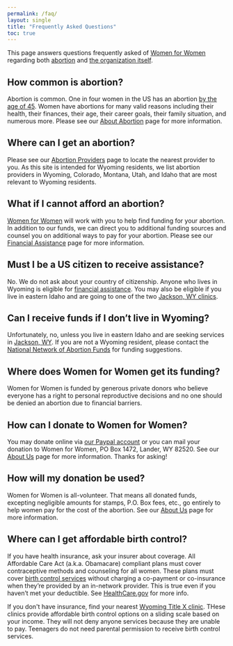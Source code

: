 ```yaml
---
permalink: /faq/
layout: single
title: "Frequently Asked Questions"
toc: true
---
```


This page answers questions frequently asked of [Women for Women](/)
regarding both [abortion](/abortion) and [the organization
itself](/about).

## How common is abortion?

Abortion is common. One in four women in the US has an abortion [by
the age of
45](https://www.guttmacher.org/fact-sheet/induced-abortion-united-states). Women
have abortions for many valid reasons including their health, their
finances, their age, their career goals, their family situation, and
numerous more. Please see our [About Abortion](/abortion) page for
more information.

## Where can I get an abortion?

Please see our [Abortion Providers](/providers) page to locate the
nearest provider to you. As this site is intended for Wyoming
residents, we list abortion providers in Wyoming, Colorado, Montana,
Utah, and Idaho that are most relevant to Wyoming residents.

## What if I cannot afford an abortion?

[Women for Women](/) will work with you to help find funding for your
abortion. In addition to our funds, we can direct you to additional
funding sources and counsel you on additional ways to pay for your
abortion. Please see our [Financial Assistance](/financial) page for
more information.

## Must I be a US citizen to receive assistance?

No. We do not ask about your country of citizenship. Anyone who lives
in Wyoming is eligible for [financial assistance](/financial). You may
also be eligible if you live in eastern Idaho and are going to one of
the two [Jackson, WY clinics](/providers/#wyoming).

## Can I receive funds if I don’t live in Wyoming?

Unfortunately, no, unless you live in eastern Idaho and are seeking
services in [Jackson, WY](/providers/#wyoming). If you are not a
Wyoming resident, please contact the [National Network of Abortion
Funds](https://abortionfunds.org/) for funding suggestions.

## Where does Women for Women get its funding?

Women for Women is funded by generous private donors who believe
everyone has a right to personal reproductive decisions and no one
should be denied an abortion due to financial barriers.

## How can I donate to Women for Women?

You may donate online via [our Paypal account](/about/#donations) or
you can mail your donation to Women for Women, PO Box 1472,
Lander, WY 82520. See our [About Us](/about/#donations) page for more
information. Thanks for asking!

## How will my donation be used?

Women for Women is all-volunteer. That means all donated funds,
excepting negligible amounts for stamps, P.O. Box fees, etc., go
entirely to help women pay for the cost of the abortion. See our
[About Us](/about) page for more information.

## Where can I get affordable birth control?

If you have health insurance, ask your insurer about coverage. All
Affordable Care Act (a.k.a. Obamacare) compliant plans must cover
contraceptive methods and counseling for all women. These plans must
cover [birth control
services](https://www.plannedparenthood.org/learn/birth-control)
without charging a co-payment or co-insurance when they’re provided by
an in-network provider. This is true even if you haven’t met your
deductible. See
[HealthCare.gov](https://www.healthcare.gov/coverage/birth-control-benefits/)
for more info.

If you don't have insurance, find your nearest [Wyoming Title X
clinic](http://www.wyhc.org/wyoming-clinics/). THese clinics provide
affordable birth control options on a sliding scale based on your
income. They will not deny anyone services because they are unable to
pay. Teenagers do not need parental permission to receive birth control
services.
